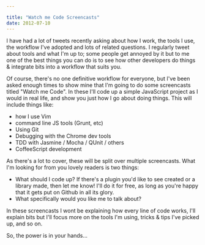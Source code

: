 ```yaml
---

title: "Watch me Code Screencasts"
date: 2012-07-10
---
```


I have had a lot of tweets recently asking about how I work, the tools I use, the workflow I've adopted and lots of related questions. I regularly tweet about tools and what I'm up to; some people get annoyed by it but to me one of the best things you can do is to see how other developers do things & integrate bits into a workflow that suits you.

Of course, there's no one definitive workflow for everyone, but I've been asked enough times to show mine that I'm going to do some screencasts titled "Watch me Code". In these I'll code up a simple JavaScript project as I would in real life, and show you just how I go about doing things. This will include things like:

* how I use Vim
* command line JS tools (Grunt, etc)
* Using Git
* Debugging with the Chrome dev tools
* TDD with Jasmine / Mocha / QUnit / others
* CoffeeScript development

As there's a lot to cover, these will be split over multiple screencasts. What I'm looking for from you lovely readers is two things:

* What should I code up? If there's a plugin you'd like to see created or a library made, then let me know! I'll do it for free, as long as you're happy that it gets put on Github in all its glory.
* What specifically would you like me to talk about?

In these screencasts I wont be explaining how every line of code works, I'll explain bits but I'll focus more on the tools I'm using, tricks & tips I've picked up, and so on.

So, the power is in your hands...
